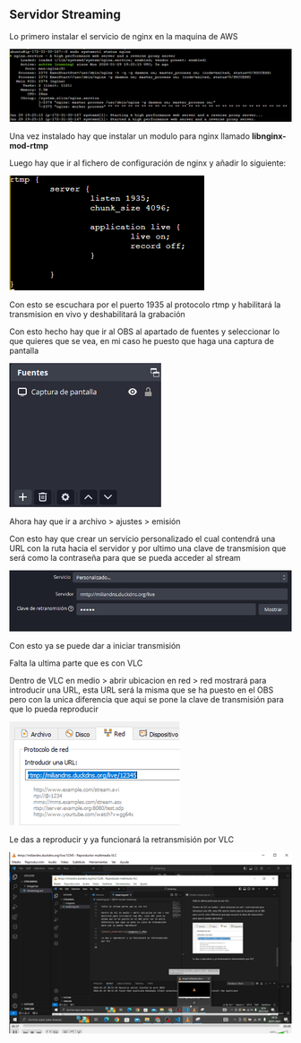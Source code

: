 ## Servidor Streaming


Lo primero instalar el servicio de nginx en la maquina de AWS

![texto_alternativo](imagenes/1.PNG)

Una vez instalado hay que instalar un modulo para nginx llamado **libnginx-mod-rtmp**

Luego hay que ir al fichero de configuración de nginx y añadir lo siguiente:

![texto_alternativo](imagenes/2.PNG)

Con esto se escuchara por el puerto 1935 al protocolo rtmp y habilitará la transmision en vivo y deshabilitará la grabación

Con esto hecho hay que ir al OBS al apartado de fuentes y seleccionar lo que quieres que se vea, en mi caso he puesto que haga una captura de pantalla

![texto_alternativo](imagenes/3.PNG)

Ahora hay que ir a archivo > ajustes > emisión

Con esto hay que crear un servicio personalizado
el cual contendrá una URL con la ruta hacia el servidor y por ultimo una clave de transmision que será como la contraseña para que se pueda acceder al stream

![texto_alternativo](imagenes/4.PNG)

Con esto ya se puede dar a iniciar transmisión

Falta la ultima parte que es con VLC

Dentro de VLC en medio > abrir ubicacion en red > red
mostrará para introducir una URL, esta URL será la misma que se ha puesto en el OBS pero con la unica diferencia que aqui se pone la clave de transmisión para que lo pueda reproducir

![texto_alternativo](imagenes/5.PNG)

Le das a reproducir y ya funcionará la retransmisión por VLC

![texto_alternativo](imagenes/6.PNG)